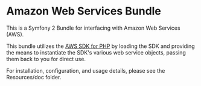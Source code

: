 # Amazon Web Services Bundle #

This is a Symfony 2 Bundle for interfacing with Amazon Web Services (AWS).

This bundle utilizes the [AWS SDK for PHP](http://github.com/amazonwebservices/aws-sdk-for-php) by loading the SDK and providing the means to instantiate the SDK's various web service objects, passing them back to you for direct use.

For installation, configuration, and usage details, please see the Resources/doc folder.
